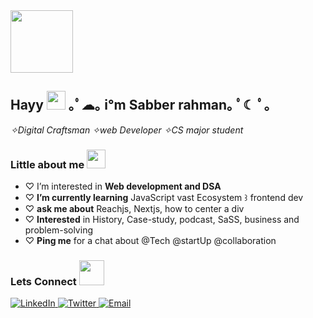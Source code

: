 
<div id="header" align="left">
  <img src="https://media.giphy.com/media/M9gbBd9nbDrOTu1Mqx/giphy.gif" width="100"/>
</div>
<div id="header" align="left">
  <h2>Hayy
    <img src="https://github.com/sabberrahman/sabberrahman/assets/140933637/29164053-e4b2-4ee9-9e33-ef9dd491ff86" width="30px"/> ｡ﾟ☁︎｡ i°m Sabber rahman｡ ﾟ☾ ﾟ｡</h2>
  <i> ✧Digital Craftsman ✧web Developer ✧CS major student </i>
</div>

<h3>
  Little about me 
  <img src="https://media.giphy.com/media/hvRJCLFzcasrR4ia7z/giphy.gif" width="30px"/>
</h3>

- ♡ I’m interested in <b>Web development and DSA</b> 
- ♡ <b>I’m currently learning</b> JavaScript vast Ecosystem ꒱ frontend dev
- ♡ <b>ask me about</b> Reachjs, Nextjs, how to center a div 
- ♡ <b> Interested</b> in History, Case-study, podcast, SaSS, business and problem-solving
- ♡  <b>Ping me</b> for a chat about @Tech @startUp @collaboration
 
<h3>
  Lets Connect  
  <img src="https://github.com/sabberrahman/sabberrahman/assets/140933637/b4a33235-8a44-475c-a18e-9bf2cb0c9f7b" width="40px" height="40px"/>
</h3>
<!-- Social Links -->
<!-- Social Links -->
<p align="left">
  <a href="https://www.linkedin.com/in/shohanur-rahman-sabber-b82416203/" target="_blank" rel="noopener noreferrer">
    <img src="https://img.shields.io/badge/-LinkedIn-0077B5?style=for-the-badge&logo=linkedin&logoColor=white" alt="LinkedIn">
  </a>
  <a href="https://twitter.com/sabberdev" target="_blank" rel="noopener noreferrer">
    <img src="https://img.shields.io/badge/-Twitter-1DA1F2?style=for-the-badge&logo=twitter&logoColor=white" alt="Twitter">
  </a>
  <a href="mailto:sabberrahman.contact@gmail.com" target="_blank" rel="noopener noreferrer">
    <img src="https://img.shields.io/badge/-Email-D14836?style=for-the-badge&logo=gmail&logoColor=white" alt="Email">
  </a>
</p>

 
